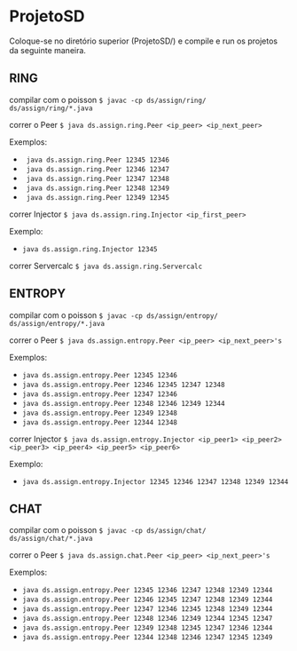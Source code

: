# ProjetoSD

Coloque-se no diretório superior (ProjetoSD/) e compile e run os projetos da seguinte maneira.

## RING

compilar com o poisson
`$ javac -cp ds/assign/ring/ ds/assign/ring/*.java`

correr o Peer
`$ java ds.assign.ring.Peer <ip_peer> <ip_next_peer>`

Exemplos:
  - ``` java ds.assign.ring.Peer 12345 12346```
  - ``` java ds.assign.ring.Peer 12346 12347```
  - ``` java ds.assign.ring.Peer 12347 12348```
  - ``` java ds.assign.ring.Peer 12348 12349```
  - ``` java ds.assign.ring.Peer 12349 12345```

correr Injector
`$ java ds.assign.ring.Injector <ip_first_peer>`

Exemplo:
  - ``` java ds.assign.ring.Injector 12345 ```

correr Servercalc
`$ java ds.assign.ring.Servercalc`

## ENTROPY

compilar com o poisson
`$ javac -cp ds/assign/entropy/ ds/assign/entropy/*.java`

correr o Peer
`$ java ds.assign.entropy.Peer <ip_peer> <ip_next_peer>'s`

Exemplos:
  - ``` java ds.assign.entropy.Peer 12345 12346 ```
  - ``` java ds.assign.entropy.Peer 12346 12345 12347 12348 ```
  - ``` java ds.assign.entropy.Peer 12347 12346 ```
  - ``` java ds.assign.entropy.Peer 12348 12346 12349 12344 ```
  - ``` java ds.assign.entropy.Peer 12349 12348 ```
  - ``` java ds.assign.entropy.Peer 12344 12348 ```

correr Injector
`$ java ds.assign.entropy.Injector <ip_peer1> <ip_peer2> <ip_peer3> <ip_peer4> <ip_peer5> <ip_peer6>`

Exemplo:
  - ``` java ds.assign.entropy.Injector 12345 12346 12347 12348 12349 12344 ```

## CHAT 

compilar com o poisson
`$ javac -cp ds/assign/chat/ ds/assign/chat/*.java`

correr o Peer
`$ java ds.assign.chat.Peer <ip_peer> <ip_next_peer>'s`

Exemplos:
  - ``` java ds.assign.entropy.Peer 12345 12346 12347 12348 12349 12344 ```
  - ``` java ds.assign.entropy.Peer 12346 12345 12347 12348 12349 12344 ```
  - ``` java ds.assign.entropy.Peer 12347 12346 12345 12348 12349 12344 ```
  - ``` java ds.assign.entropy.Peer 12348 12346 12349 12344 12345 12347 ```
  - ``` java ds.assign.entropy.Peer 12349 12348 12345 12347 12346 12344 ```
  - ``` java ds.assign.entropy.Peer 12344 12348 12346 12347 12345 12349 ```
